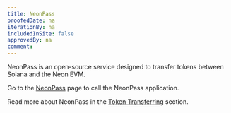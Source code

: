 ```yaml
---
title: NeonPass
proofedDate: na
iterationBy: na
includedInSite: false
approvedBy: na
comment: 
---
```


NeonPass is an open-source service designed to transfer tokens between Solana and the Neon EVM.

Go to the [NeonPass](https://neonpass.live/) page to call the NeonPass application.

Read more about NeonPass in the [Token Transferring](token_transferring/neonpass_usage.md) section.
